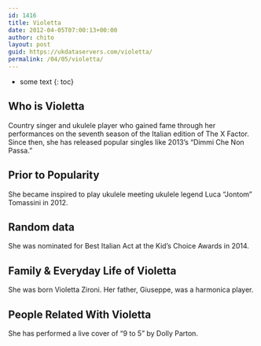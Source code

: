 ```yaml
---
id: 1416
title: Violetta
date: 2012-04-05T07:00:13+00:00
author: chito
layout: post
guid: https://ukdataservers.com/violetta/
permalink: /04/05/violetta/
---
```


* some text
{: toc}
          
          
## Who is  Violetta
                  
                  
                  
Country singer and ukulele player who gained fame through her performances on the seventh season of the Italian edition of The X Factor. Since then, she has released popular singles like 2013&#8217;s &#8220;Dimmi Che Non Passa.&#8221;
                  
                
                
                
## Prior to Popularity 
                  
                  
                  
She became inspired to play ukulele meeting ukulele legend Luca &#8220;Jontom&#8221; Tomassini in 2012.
                  
                
                
                
## Random data 
                  
                  
                  
She was nominated for Best Italian Act at the Kid&#8217;s Choice Awards in 2014.
                  
                
                
                
## Family & Everyday Life of Violetta
                  
                  
                  
She was born Violetta Zironi. Her father, Giuseppe, was a harmonica player.
                  
                
                
                
## People Related With  Violetta
                  
                  
                  
She has performed a live cover of &#8220;9 to 5&#8221; by Dolly Parton.
                  
                
              
            
          
          
          
    
    
  
